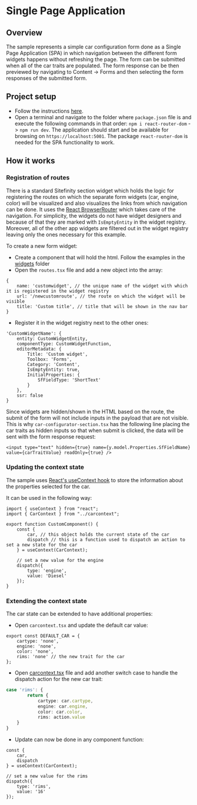 # Single Page Application

## Overview
The sample represents a simple car configuration form done as a Single Page Application (SPA) in which navigation between the different form widgets happens without refreshing the page. The form can be submitted when all of the car traits are populated. The form response can be then previewed by navigating to Content -> Forms and then selecting the form responses of the submitted form.

## Project setup
 - Follow the instructions [here](./../../README.md#project-setup).
 - Open a terminal and navigate to the folder where `package.json` file is and execute the following commands in that order: `npm i react-router-dom` -> `npm run dev`. The application should start and be available for browsing on `https://localhost:5001`. The package `react-router-dom` is needed for the SPA functionality to work.

## How it works
### Registration of routes
There is a standard Sitefinity section widget which holds the logic for registering the routes on which the separate form widgets (car, engine, color) will be visualized and also visualizes the links from which navigation can be done. It uses the [React BrowserRouter](https://reactrouter.com/en/main/router-components/browser-router) which takes care of the navigation. For simplicity, the widgets do not have widget designers and because of that they are marked with `IsEmptyEntity` in the widget registry. Moreover, all of the other app widgets are filtered out in the widget registry leaving only the ones necessary for this example.

To create a new form widget:
- Create a component that will hold the html. Follow the examples in the [widgets](./src/app/widgets/) folder
- Open the `routes.tsx` file and add a new object into the array:
```tsx
{
    name: 'customwidget', // the unique name of the widget with which it is registered in the widget registry
    url: '/newcustomroute', // the route on which the widget will be visible
    title: 'Custom title', // title that will be shown in the nav bar
}
```
- Register it in the widget registry next to the other ones:
```tsx
'CustomWidgetName': {
    entity: CustomWidgetEntity,
    componentType: CustomWidgetFunction,
    editorMetadata: {
        Title: 'Custom widget',
        Toolbox: 'Forms',
        Category: 'Content',
        IsEmptyEntity: true,
        InitialProperties: {
            SfFieldType: 'ShortText'
        }
    },
    ssr: false
}
```
Since widgets are hidden/shown in the HTML based on the route, the submit of the form will not include inputs in the payload that are not visible. This is why `car-configurator-section.tsx` has the following line placing the car traits as hidden inputs so that when submit is clicked, the data will be sent with the form response request:
```tsx
<input type="text" hidden={true} name={y.model.Properties.SfFieldName} value={carTraitValue} readOnly={true} />
```

### Updating the context state
The sample uses [React's useContext hook](https://react.dev/reference/react/useContext) to store the information about the properties selected for the car.

It can be used in the following way:
```tsx
import { useContext } from "react";
import { CarContext } from "../carcontext";

export function CustomComponent() {
    const {
        car, // this object holds the current state of the car
        dispatch // this is a function used to dispatch an action to set a new state for the car
    } = useContext(CarContext);

    // set a new value for the engine
    dispatch({
        type: 'engine',
        value: 'Diesel'
    });
}
```

### Extending the context state
The car state can be extended to have additional properties:
- Open `carcontext.tsx` and update the default car value:
```tsx
export const DEFAULT_CAR = {
    cartype: 'none',
    engine: 'none',
    color: 'none',
    rims: 'none' // the new trait for the car
};
```
- Open [carcontext.tsx](./src/app/carcontext.ts) file and add another switch case to handle the dispatch action for the new car trait:
```ts
case 'rims': {
        return {
            cartype: car.cartype,
            engine: car.engine,
            color: car.color,
            rims: action.value
    }
}
```
- Update can now be done in any component function:
```tsx
const {
    car,
    dispatch
} = useContext(CarContext);

// set a new value for the rims
dispatch({
    type: 'rims',
    value: '16'
});
```
